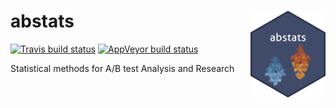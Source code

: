 
<!-- README.md is generated from README.Rmd. Please edit that file -->
abstats <a href='https://okiyuki99.github.io/abstats/'><img src='man/figures/logo.png' align="right" height="139" /></a>
========================================================================================================================

<!-- badges: start -->
[![Travis build status](https://travis-ci.org/okiyuki99/abstats.svg?branch=master)](https://travis-ci.org/okiyuki99/abstats) [![AppVeyor build status](https://ci.appveyor.com/api/projects/status/github/okiyuki99/abstats?branch=master&svg=true)](https://ci.appveyor.com/project/okiyuki99/abstats) <!-- badges: end -->

Statistical methods for A/B test Analysis and Research
